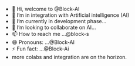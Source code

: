 - 👋 Hi, welcome to @Block-AI
- 👀 I’m in integration with Artificial intelligence (AI)
- 🌱 I’m currently in development phase...
- 💞️ I’m looking to collaborate on AI...
- 📫 How to reach me ...@block-s
- 😄 Pronouns: ...@Block-AI
- ⚡ Fun fact: ...@Block-Ai
- more colabs and integration are on the horizon.

<!---
Kabeer024/Block-AI is a ✨ special ✨ repository because its `README.md` (this file) appears on your GitHub profile.
You can click the Preview link to take a look at your changes.
--->

